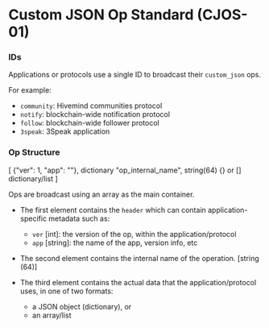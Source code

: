 # Custom JSON Op Standard (CJOS-01)

### IDs

Applications or protocols use a single ID to broadcast their `custom_json` ops.

For example:

- `community`: Hivemind communities protocol
- `notify`: blockchain-wide notification protocol
- `follow`: blockchain-wide follower protocol
- `3speak`: 3Speak application

### Op Structure

[
    {"ver": 1, "app": ""},      dictionary
    "op_internal_name",         string(64)
    {} or []                    dictionary/list
]

Ops are broadcast using an array as the main container.

- The first element contains the `header` which can contain application-specific metadata such as:
    - `ver` [int]: the version of the op, within the application/protocol
    - `app` [string]: the name of the app, version info, etc

- The second element contains the internal name of the operation. [string (64)]

- The third element contains the actual data that the application/protocol uses, in one of two formats:
    - a JSON object (dictionary), or
    - an array/list
